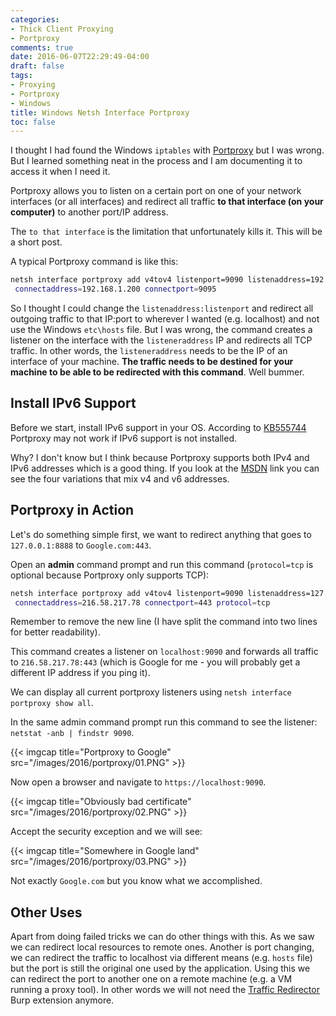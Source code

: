 ```yaml
---
categories:
- Thick Client Proxying
- Portproxy
comments: true
date: 2016-06-07T22:29:49-04:00
draft: false
tags:
- Proxying
- Portproxy
- Windows
title: Windows Netsh Interface Portproxy
toc: false
---
```

I thought I had found the Windows `iptables` with [Portproxy][portproxy-link] but I was wrong. But I learned something neat in the process and I am documenting it to access it when I need it.

Portproxy allows you to listen on a certain port on one of your network interfaces (or all interfaces) and redirect all traffic **to that interface (on your computer)** to another port/IP address.

The `to that interface` is the limitation that unfortunately kills it. This will be a short post.

[portproxy-link]: https://technet.microsoft.com/de-de/library/cc731068(v=ws.10).aspx
<!--more-->

A typical Portproxy command is like this:

``` bash
netsh interface portproxy add v4tov4 listenport=9090 listenaddress=192.168.0.100
 connectaddress=192.168.1.200 connectport=9095
```

So I thought I could change the `listenaddress:listenport` and redirect all outgoing traffic to that IP:port to wherever I wanted (e.g. localhost) and not use the Windows `etc\hosts` file. But I was wrong, the command creates a listener on the interface with the `listeneraddress` IP and redirects all TCP traffic. In other words, the `listeneraddress` needs to be the IP of an interface of your machine. **The traffic needs to be destined for your machine to be able to be redirected with this command**. Well bummer.

## Install IPv6 Support
Before we start, install IPv6 support in your OS. According to [KB555744][kb555744-link] Portproxy may not work if IPv6 support is not installed.

Why? I don't know but I think because Portproxy supports both IPv4 and IPv6 addresses which is a good thing. If you look at the [MSDN][portproxy-link] link you can see the four variations that mix v4 and v6 addresses.

## Portproxy in Action
Let's do something simple first, we want to redirect anything that goes to `127.0.0.1:8888` to `Google.com:443`.

Open an **admin** command prompt and run this command (`protocol=tcp` is optional because Portproxy only supports TCP):

``` bash
netsh interface portproxy add v4tov4 listenport=9090 listenaddress=127.0.0.1
 connectaddress=216.58.217.78 connectport=443 protocol=tcp
```

Remember to remove the new line (I have split the command into two lines for better readability).

This command creates a listener on `localhost:9090` and forwards all traffic to `216.58.217.78:443` (which is Google for me - you will probably get a different IP address if you ping it).

We can display all current portproxy listeners using `netsh interface portproxy show all`.

In the same admin command prompt run this command to see the listener: `netstat -anb | findstr 9090`.

{{< imgcap title="Portproxy to Google" src="/images/2016/portproxy/01.PNG" >}}

Now open a browser and navigate to `https://localhost:9090`.

{{< imgcap title="Obviously bad certificate" src="/images/2016/portproxy/02.PNG" >}}

Accept the security exception and we will see:

{{< imgcap title="Somewhere in Google land" src="/images/2016/portproxy/03.PNG" >}}

Not exactly `Google.com` but you know what we accomplished.

## Other Uses
Apart from doing failed tricks we can do other things with this. As we saw we can redirect local resources to remote ones. Another is port changing, we can redirect the traffic to localhost via different means (e.g. `hosts` file) but the port is still the original one used by the application. Using this we can redirect the port to another one on a remote machine (e.g. a VM running a proxy tool). In other words we will not need the [Traffic Redirector][traffic-redirector-link] Burp extension anymore.

<!-- links -->

[kb555744-link]: https://support.microsoft.com/en-us/kb/555744
[traffic-redirector-link]: http://blog.portswigger.net/2012/12/sample-burp-suite-extension-traffic.html
